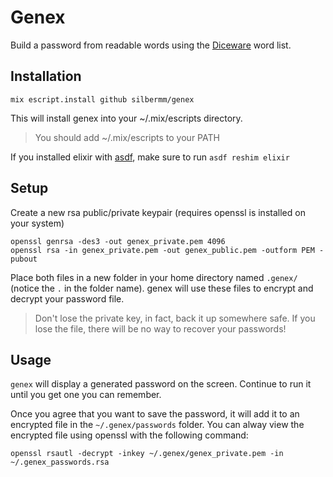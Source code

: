 # Genex

Build a password from readable words using the [Diceware](http://world.std.com/~reinhold/diceware.html) word list.

## Installation

`mix escript.install github silbermm/genex`

This will install genex into your ~/.mix/escripts directory.

> You should add ~/.mix/escripts to your PATH

If you installed elixir with [asdf](https://github.com/asdf-vm/asdf), make sure to run `asdf reshim elixir`

## Setup

Create a new rsa public/private keypair (requires openssl is installed on your system)

```
openssl genrsa -des3 -out genex_private.pem 4096
openssl rsa -in genex_private.pem -out genex_public.pem -outform PEM -pubout
```

Place both files in a new folder in your home directory named `.genex/` (notice the `.` in the folder name). genex will use these files to encrypt and decrypt your password file.

> Don't lose the private key, in fact, back it up somewhere safe. If you lose the file, there will be no way to recover your passwords!


## Usage

`genex` will display a generated password on the screen. Continue to run it until you get one you can remember.

Once you agree that you want to save the password, it will add it to an encrypted file in the `~/.genex/passwords` folder. You can alway view the encrypted file using openssl with the following command:

```
openssl rsautl -decrypt -inkey ~/.genex/genex_private.pem -in ~/.genex_passwords.rsa
```

